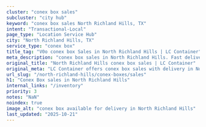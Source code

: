 ```yaml
---
cluster: "conex box sales"
subcluster: "city hub"
keyword: "conex box sales North Richland Hills, TX"
intent: "Transactional-Local"
page_type: "Location Service Hub"
city: "North Richland Hills, TX"
service_type: "conex box"
title_tag: "V0o conex box Sales in North Richland Hills | LC Container"
meta_description: "conex box sales in North Richland Hills. Fast delivery, competitive pricing. Serving conex boxes area. Quote ID: UZ0. Call (214) 524-4168 for your free quote today."
original_title: "North Richland Hills conex box sales | LC Container"
original_meta: "LC Container offers conex box sales with delivery in North Richland Hills, TX. Local. Fast quotes. Since 2003."
url_slug: "/north-richland-hills/conex-boxes/sales"
h1: "Conex Box sales in North Richland Hills"
internal_links: "/inventory"
priority: 3
notes: "NaN"
noindex: true
image_alt: "conex box available for delivery in North Richland Hills"
last_updated: "2025-10-21"
---
```


<!-- TODO: Add unique city/inventory copy, images, and internal links here. -->
